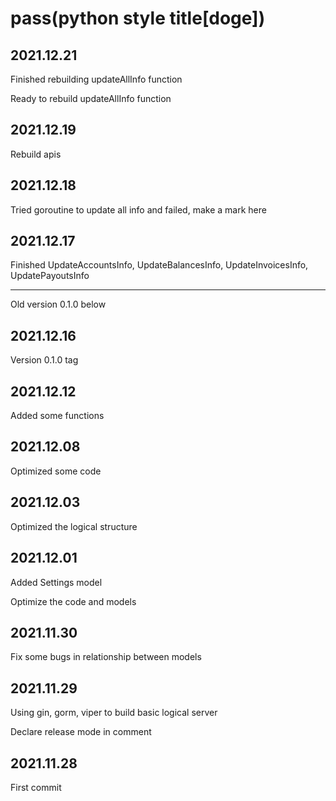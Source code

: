 # pass(python style title[doge])

## 2021.12.21

Finished rebuilding updateAllInfo function

Ready to rebuild updateAllInfo function

## 2021.12.19

Rebuild apis

## 2021.12.18

Tried goroutine to update all info and failed, make a mark here

## 2021.12.17

Finished UpdateAccountsInfo, UpdateBalancesInfo, UpdateInvoicesInfo, UpdatePayoutsInfo

---
Old version 0.1.0 below

## 2021.12.16

Version 0.1.0 tag

## 2021.12.12

Added some functions

## 2021.12.08

Optimized some code

## 2021.12.03

Optimized the logical structure

## 2021.12.01

Added Settings model

Optimize the code and models

## 2021.11.30

Fix some bugs in relationship between models

## 2021.11.29

Using gin, gorm, viper to build basic logical server

Declare release mode in comment

## 2021.11.28

First commit
